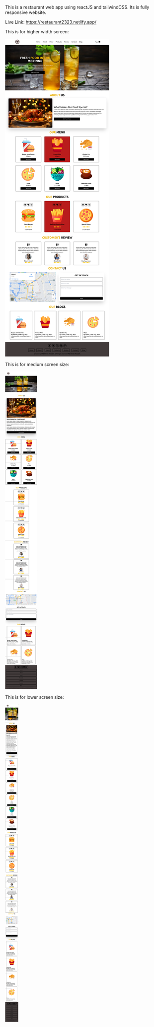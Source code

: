 This is a restaurant web app using reactJS and tailwindCSS. Its is fully responsive website.

Live Link: https://restaurant2323.netlify.app/

<p>This is for higher width screen: </p>
<img src="images/img1.png"/>

<p>This is for medium screen size: </p>
<img src="images/img2.png"/>

<p>This is for lower screen size: </p>
<img src="images/img3.png"/>
